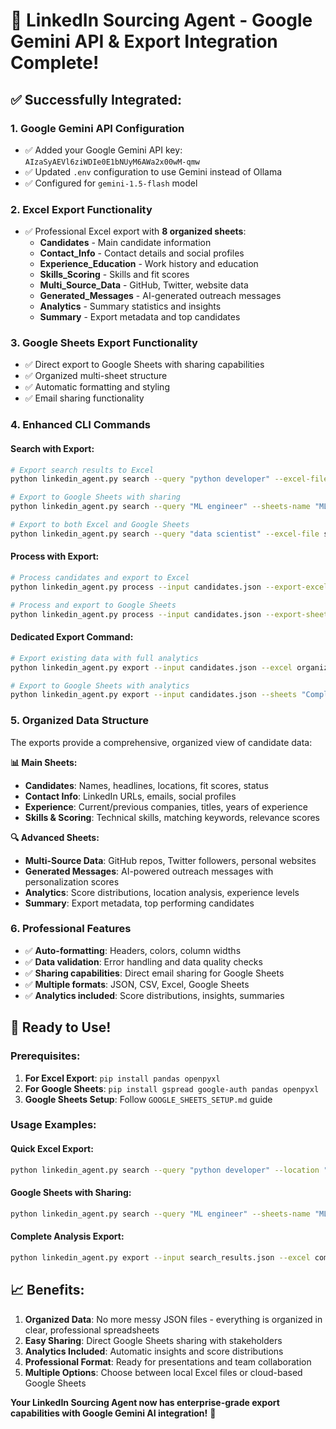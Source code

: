 # 🎉 LinkedIn Sourcing Agent - Google Gemini API & Export Integration Complete!

## ✅ **Successfully Integrated:**

### 1. **Google Gemini API Configuration**
- ✅ Added your Google Gemini API key: `AIzaSyAEVl6ziWDIe0E1bNUyM6AWa2x00wM-qmw`
- ✅ Updated `.env` configuration to use Gemini instead of Ollama
- ✅ Configured for `gemini-1.5-flash` model

### 2. **Excel Export Functionality**
- ✅ Professional Excel export with **8 organized sheets**:
  - **Candidates** - Main candidate information
  - **Contact_Info** - Contact details and social profiles  
  - **Experience_Education** - Work history and education
  - **Skills_Scoring** - Skills and fit scores
  - **Multi_Source_Data** - GitHub, Twitter, website data
  - **Generated_Messages** - AI-generated outreach messages
  - **Analytics** - Summary statistics and insights
  - **Summary** - Export metadata and top candidates

### 3. **Google Sheets Export Functionality**
- ✅ Direct export to Google Sheets with sharing capabilities
- ✅ Organized multi-sheet structure
- ✅ Automatic formatting and styling
- ✅ Email sharing functionality

### 4. **Enhanced CLI Commands**

#### **Search with Export:**
```bash
# Export search results to Excel
python linkedin_agent.py search --query "python developer" --excel-file results.xlsx

# Export to Google Sheets with sharing
python linkedin_agent.py search --query "ML engineer" --sheets-name "ML Candidates 2025" --share-email your@email.com

# Export to both Excel and Google Sheets
python linkedin_agent.py search --query "data scientist" --excel-file scientists.xlsx --sheets-name "Data Scientists" --share-email hr@company.com
```

#### **Process with Export:**
```bash
# Process candidates and export to Excel
python linkedin_agent.py process --input candidates.json --export-excel processed_results.xlsx

# Process and export to Google Sheets
python linkedin_agent.py process --input candidates.json --export-sheets "Processed Candidates" --share-email team@company.com
```

#### **Dedicated Export Command:**
```bash
# Export existing data with full analytics
python linkedin_agent.py export --input candidates.json --excel organized_data.xlsx --include-analytics --include-messages

# Export to Google Sheets with analytics
python linkedin_agent.py export --input candidates.json --sheets "Complete Analysis" --include-analytics --include-messages --share-email stakeholder@company.com
```

### 5. **Organized Data Structure**

The exports provide a comprehensive, organized view of candidate data:

**📊 Main Sheets:**
- **Candidates**: Names, headlines, locations, fit scores, status
- **Contact Info**: LinkedIn URLs, emails, social profiles
- **Experience**: Current/previous companies, titles, years of experience
- **Skills & Scoring**: Technical skills, matching keywords, relevance scores

**🔍 Advanced Sheets:**
- **Multi-Source Data**: GitHub repos, Twitter followers, personal websites
- **Generated Messages**: AI-powered outreach messages with personalization scores
- **Analytics**: Score distributions, location analysis, experience levels
- **Summary**: Export metadata, top performing candidates

### 6. **Professional Features**

- ✅ **Auto-formatting**: Headers, colors, column widths
- ✅ **Data validation**: Error handling and data quality checks
- ✅ **Sharing capabilities**: Direct email sharing for Google Sheets
- ✅ **Multiple formats**: JSON, CSV, Excel, Google Sheets
- ✅ **Analytics included**: Score distributions, insights, summaries

## 🚀 **Ready to Use!**

### **Prerequisites:**
1. **For Excel Export**: `pip install pandas openpyxl`
2. **For Google Sheets**: `pip install gspread google-auth pandas openpyxl`
3. **Google Sheets Setup**: Follow `GOOGLE_SHEETS_SETUP.md` guide

### **Usage Examples:**

#### **Quick Excel Export:**
```bash
python linkedin_agent.py search --query "python developer" --location "San Francisco" --excel-file sf_python_devs.xlsx
```

#### **Google Sheets with Sharing:**
```bash
python linkedin_agent.py search --query "ML engineer" --sheets-name "ML Engineers 2025" --share-email hr@company.com
```

#### **Complete Analysis Export:**
```bash
python linkedin_agent.py export --input search_results.json --excel complete_analysis.xlsx --include-analytics --include-messages
```

## 📈 **Benefits:**

1. **Organized Data**: No more messy JSON files - everything is organized in clear, professional spreadsheets
2. **Easy Sharing**: Direct Google Sheets sharing with stakeholders
3. **Analytics Included**: Automatic insights and score distributions
4. **Professional Format**: Ready for presentations and team collaboration
5. **Multiple Options**: Choose between local Excel files or cloud-based Google Sheets

**Your LinkedIn Sourcing Agent now has enterprise-grade export capabilities with Google Gemini AI integration!** 🎉
